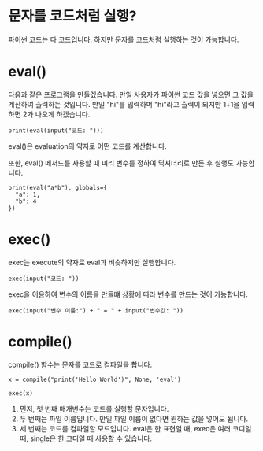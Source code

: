 # 문자를 코드처럼 실행?
파이썬 코드는 다 코드입니다. 하지만 문자를 코드처럼 실행하는 것이 가능합니다.

# eval()
다음과 같은 프로그램을 만들겠습니다. 만일 사용자가 파이썬 코드 값을 넣으면 그 값을 계산하여 출력하는 것입니다. 만일 "hi"를 입력하며 "hi"라고 출력이 되지만 1+1을 입력하면 2가 나오게 하겠습니다.

```
print(eval(input("코드: ")))
```

eval()은 evaluation의 약자로 어떤 코드를 계산합니다.

또한, eval() 메서드를 사용할 때 미리 변수를 정하여 딕셔너리로 만든 후 실행도 가능합니다.

```
print(eval("a*b"), globals={
  "a": 1,
  "b": 4
})
```

# exec()
exec는 execute의 약자로 eval과 비슷하지만 실행합니다.

```
exec(input("코드: "))
```

exec을 이용하여 변수의 이름을 만들떄 상황에 따라 변수를 만드는 것이 가능합니다.

```
exec(input("변수 이름:") + " = " + input("변수값: "))
```

# compile()
compile() 함수는 문자를 코드로 컴파일을 합니다.

```
x = compile("print('Hello World')", None, 'eval')

exec(x)
```

1. 먼저, 첫 번째 매개변수는 코드를 실행할 문자입니다.
2. 두 번째는 파일 이름입니다. 만일 파일 이름이 없다면 원하는 값을 넣어도 됩니다.
3. 세 번째는 코드를 컴파일할 모드입니다. eval은 한 표현일 때, exec은 여러 코디일 때, single은 한 코디일 때 사용할 수 있습니다.
